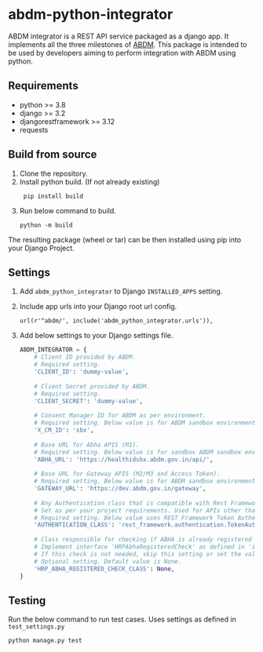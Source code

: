 # abdm-python-integrator

ABDM integrator is a REST API service packaged as a django app. 
It implements all the three milestones of [ABDM](https://sandbox.abdm.gov.in/abdm-docs/getting-started).
This package is intended to be used by developers aiming to perform integration with ABDM using python.

## Requirements
- python >= 3.8
- django >= 3.2
- djangorestframework >= 3.12
- requests

## Build from source

1. Clone the repository.
2. Install python build. (If not already existing)
    ```commandline
     pip install build
    ```
3. Run below command to build.
    ```commandline
    python -m build
    ```
The resulting package (wheel or tar) can be then installed using pip into your Django Project.

## Settings
1. Add `abdm_python_integrator` to Django `INSTALLED_APPS` setting.
2. Include app urls into your Django root url config.
    ```
    url(r'^abdm/', include('abdm_python_integrator.urls')),
    ```
3. Add below settings to your Django settings file.

    ```python
    ABDM_INTEGRATOR = {
        # Client ID provided by ABDM. 
        # Required setting.
        'CLIENT_ID': 'dummy-value',
        
        # Client Secret provided by ABDM.
        # Required setting.
        'CLIENT_SECRET': 'dummy-value',
        
        # Consent Manager ID for ABDM as per environment.
        # Required setting. Below value is for ABDM sandbox environment.
        'X_CM_ID': 'sbx',
        
        # Base URL for Abha APIS (M1).
        # Required setting. Below value is for sandbox ABDM sandbox environment.
        'ABHA_URL': 'https://healthidsbx.abdm.gov.in/api/',
        
        # Base URL for Gateway APIS (M2/M3 and Access Token).
        # Required setting. Below value is for ABDM sandbox environment.
        'GATEWAY_URL': 'https://dev.abdm.gov.in/gateway',
        
        # Any Authentication class that is compatible with Rest Framework Authentication mechanism.
        # Set as per your project requirements. Used for APIs other than those exposed to ABDM Gateway.
        # Required setting. Below value uses REST Framework Token Authentication.
        'AUTHENTICATION_CLASS': 'rest_framework.authentication.TokenAuthentication',
        
        # Class responsible for checking if ABHA is already registered onto HRP system while creating new ABHA ID.
        # Implement interface 'HRPAbhaRegisteredCheck' as defined in 'integrations.py'
        # If this check is not needed, skip this setting or set the value to None.
        # Optional setting. Default value is None.
        'HRP_ABHA_REGISTERED_CHECK_CLASS': None,
    }
    ```

## Testing
Run the below command to run test cases. Uses settings as defined in `test_settings.py`
```commandline
python manage.py test
```
